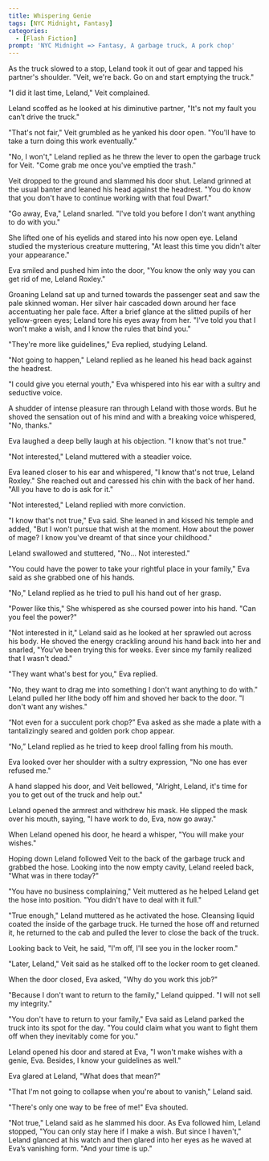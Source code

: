 ```yaml
---
title: Whispering Genie
tags: [NYC Midnight, Fantasy]
categories:
  - [Flash Fiction]
prompt: 'NYC Midnight => Fantasy, A garbage truck, A pork chop'
---
```

As the truck slowed to a stop, Leland took it out of gear and tapped his partner's shoulder. "Veit, we're back. Go on and start emptying the truck."

"I did it last time, Leland," Veit complained.

Leland scoffed as he looked at his diminutive partner, "It's not my fault you can’t drive the truck."

"That's not fair," Veit grumbled as he yanked his door open. "You'll have to take a turn doing this work eventually."

"No, I won't," Leland replied as he threw the lever to open the garbage truck for Veit. "Come grab me once you've emptied the trash.<!-- more -->"

Veit dropped to the ground and slammed his door shut. Leland grinned at the usual banter and leaned his head against the headrest. "You do know that you don't have to continue working with that foul Dwarf."

"Go away, Eva," Leland snarled. "I've told you before I don't want anything to do with you."

She lifted one of his eyelids and stared into his now open eye. Leland studied the mysterious creature muttering, "At least this time you didn't alter your appearance."

Eva smiled and pushed him into the door, "You know the only way you can get rid of me, Leland Roxley."

Groaning Leland sat up and turned towards the passenger seat and saw the pale skinned woman. Her silver hair cascaded down around her face accentuating her pale face.  After a brief glance at the slitted pupils of her yellow-green eyes; Leland tore his eyes away from her.  "I've told you that I won't make a wish, and I know the rules that bind you."

"They're more like guidelines," Eva replied, studying Leland.

"Not going to happen," Leland replied as he leaned his head back against the headrest.

"I could give you eternal youth," Eva whispered into his ear with a sultry and seductive voice.

A shudder of intense pleasure ran through Leland with those words. But he shoved the sensation out of his mind and with a breaking voice whispered, "No, thanks."

Eva laughed a deep belly laugh at his objection. "I know that's not true."

"Not interested," Leland muttered with a steadier voice.

Eva leaned closer to his ear and whispered, "I know that's not true, Leland Roxley." She reached out and caressed his chin with the back of her hand. "All you have to do is ask for it."

"Not interested," Leland replied with more conviction.

"I know that's not true," Eva said. She leaned in and kissed his temple and added, "But I won't pursue that wish at the moment. How about the power of mage? I know you've dreamt of that since your childhood."

Leland swallowed and stuttered, "No... Not interested."

"You could have the power to take your rightful place in your family," Eva said as she grabbed one of his hands.

"No," Leland replied as he tried to pull his hand out of her grasp.

"Power like this," She whispered as she coursed power into his hand. "Can you feel the power?"

"Not interested in it," Leland said as he looked at her sprawled out across his body. He shoved the energy crackling around his hand back into her and snarled, "You’ve been trying this for weeks. Ever since my family realized that I wasn't dead."

"They want what's best for you," Eva replied.

"No, they want to drag me into something I don't want anything to do with." Leland pulled her lithe body off him and shoved her back to the door. "I don't want any wishes."

“Not even for a succulent pork chop?” Eva asked as she made a plate with a tantalizingly seared and golden pork chop appear.

“No,” Leland replied as he tried to keep drool falling from his mouth.

Eva looked over her shoulder with a sultry expression, "No one has ever refused me."

A hand slapped his door, and Veit bellowed, "Alright, Leland, it's time for you to get out of the truck and help out."

Leland opened the armrest and withdrew his mask. He slipped the mask over his mouth, saying, "I have work to do, Eva, now go away."

When Leland opened his door, he heard a whisper, "You will make your wishes."

Hoping down Leland followed Veit to the back of the garbage truck and grabbed the hose. Looking into the now empty cavity, Leland reeled back, "What was in there today?"

"You have no business complaining," Veit muttered as he helped Leland get the hose into position. "You didn't have to deal with it full."

"True enough," Leland muttered as he activated the hose. Cleansing liquid coated the inside of the garbage truck. He turned the hose off and returned it, he returned to the cab and pulled the lever to close the back of the truck.

Looking back to Veit, he said, "I'm off, I'll see you in the locker room."

"Later, Leland," Veit said as he stalked off to the locker room to get cleaned.

When the door closed, Eva asked, "Why do you work this job?"

"Because I don't want to return to the family," Leland quipped. "I will not sell my integrity."

"You don't have to return to your family," Eva said as Leland parked the truck into its spot for the day. "You could claim what you want to fight them off when they inevitably come for you."

Leland opened his door and stared at Eva, "I won't make wishes with a genie, Eva. Besides, I know your guidelines as well."

Eva glared at Leland, "What does that mean?"

"That I'm not going to collapse when you're about to vanish," Leland said.

"There's only one way to be free of me!" Eva shouted.

"Not true," Leland said as he slammed his door. As Eva followed him, Leland stopped, "You can only stay here if I make a wish. But since I haven't," Leland glanced at his watch and then glared into her eyes as he waved at Eva’s vanishing form. "And your time is up."